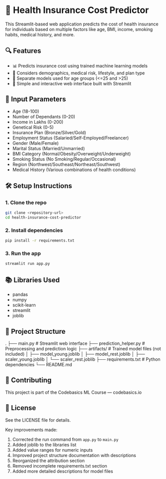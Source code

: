 # 🏥 Health Insurance Cost Predictor

This Streamlit-based web application predicts the cost of health insurance for individuals based on multiple factors like age, BMI, income, smoking habits, medical history, and more.

## 🔍 Features

- 📊 Predicts insurance cost using trained machine learning models
- 🧠 Considers demographics, medical risk, lifestyle, and plan type
- 👤 Separate models used for age groups (<=25 and >25)
- 🚀 Simple and interactive web interface built with Streamlit

## 🧩 Input Parameters

- Age (18-100)
- Number of Dependants (0-20)
- Income in Lakhs (0-200)
- Genetical Risk (0-5)
- Insurance Plan (Bronze/Silver/Gold)
- Employment Status (Salaried/Self-Employed/Freelancer)
- Gender (Male/Female)
- Marital Status (Married/Unmarried)
- BMI Category (Normal/Obesity/Overweight/Underweight)
- Smoking Status (No Smoking/Regular/Occasional)
- Region (Northwest/Southeast/Northeast/Southwest)
- Medical History (Various combinations of health conditions)

## 🛠️ Setup Instructions

### 1. Clone the repo

```bash
git clone <repository-url>
cd health-insurance-cost-predictor
```

### 2. Install dependencies

```bash
pip install -r requirements.txt
```

### 3. Run the app

```bash
streamlit run app.py
```

## 📚 Libraries Used

- pandas
- numpy
- scikit-learn
- streamlit
- joblib

## 📁 Project Structure
.
├── main.py                    # Streamlit web interface
├── prediction_helper.py       # Preprocessing and prediction logic
├── artifacts/                 # Trained model files (not included)
│   ├── model_young.joblib
│   ├── model_rest.joblib
│   ├── scaler_young.joblib
│   └── scaler_rest.joblib
├── requirements.txt           # Python dependencies
└── README.md


## 🤝 Contributing

This project is part of the Codebasics ML Course — codebasics.io


## 📝 License

See the LICENSE file for details.

Key improvements made:
1. Corrected the run command from `app.py` to `main.py`
2. Added joblib to the libraries list
3. Added value ranges for numeric inputs
4. Improved project structure documentation with descriptions
5. Reorganized the attribution section
6. Removed incomplete requirements.txt section
7. Added more detailed descriptions for model files